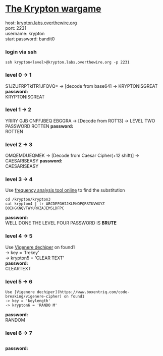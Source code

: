 # [The Krypton wargame](https://overthewire.org/wargames/krypton/)
host: [krypton.labs.overthewire.org](krypton.labs.overthewire.org)  
port: 2231  
username: krypton<level>  
start password: bandit0  
### login via ssh
```
ssh krypton<level>@krypton.labs.overthewire.org -p 2231
```

### level 0 -> 1
S1JZUFRPTklTR1JFQVQ= -> [decode from base64] -> KRYPTONISGREAT
**password:**  
KRYPTONISGREAT

### level 1 -> 2
YRIRY GJB CNFFJBEQ EBGGRA -> [Decode from ROT13] -> LEVEL TWO PASSWORD ROTTEN
**password:**  
ROTTEN

### level 2 -> 3
OMQEMDUEQMEK -> [Decode from Caesar Cipher(+12 shift)] -> CAESARISEASY
**password:**  
CAESARISEASY

### level 3 -> 4
Use [frequency analysis tool online](https://math.dartmouth.edu/~awilson/tools/frequency_analysis.html) to find the substitution
```shell
cd /krypton/krypton3
cat krypton4 | tr ABCDEFGHIJKLMNOPQRSTUVWXYZ BOIHGKNQVTWYURXZAJEMSLDFPC
```
**password:**  
WELL DONE THE LEVEL FOUR PASSWORD IS **BRUTE**

### level 4 -> 5
Use [Vigenere dechiper](https://www.boxentriq.com/code-breaking/vigenere-cipher) on found1  
-> key = 'frekey'  
-> krypton5 = 'CLEAR TEXT'  
**password:**  
CLEARTEXT

### level 5 -> 6
```shell
Use [Vigenere dechiper](https://www.boxentriq.com/code-breaking/vigenere-cipher) on found1  
-> key = 'keylength'  
-> krypton6 = 'RANDO M'  
```
**password:**  
RANDOM

### level 6 -> 7
```shell

```
**password:**  
